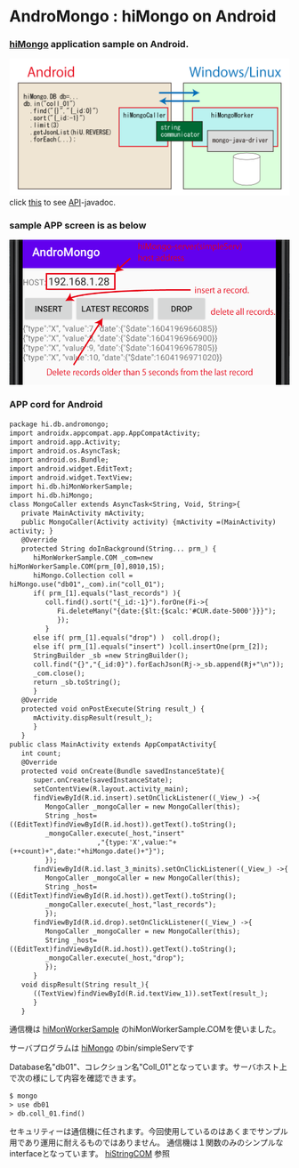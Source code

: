# AndroMongo : hiMongo on Android
### [hiMongo](https://hiuric.github.io/hiMongo/) application sample on Android.
![sample0](./AndroMongo_0.png)
click [this](https://hiuric.github.io/hiMongo/) to see [API](https://hiuric.github.io/hiMongo/)-javadoc.
### sample APP screen is as below
![sample0](./AndroidDisp_0.png)
### APP cord for Android
```
package hi.db.andromongo;
import androidx.appcompat.app.AppCompatActivity;
import android.app.Activity;
import android.os.AsyncTask;
import android.os.Bundle;
import android.widget.EditText;
import android.widget.TextView;
import hi.db.hiMonWorkerSample;
import hi.db.hiMongo;
class MongoCaller extends AsyncTask<String, Void, String>{
   private MainActivity mActivity;
   public MongoCaller(Activity activity) {mActivity =(MainActivity) activity; }
   @Override
   protected String doInBackground(String... prm_) {
      hiMonWorkerSample.COM _com=new hiMonWorkerSample.COM(prm_[0],8010,15);
      hiMongo.Collection coll = hiMongo.use("db01",_com).in("coll_01");
      if( prm_[1].equals("last_records") ){
         coll.find().sort("{_id:-1}").forOne(Fi->{
            Fi.deleteMany("{date:{$lt:{$calc:'#CUR.date-5000'}}}");
            });
         }
      else if( prm_[1].equals("drop") )  coll.drop();
      else if( prm_[1].equals("insert") )coll.insertOne(prm_[2]);
      StringBuilder _sb =new StringBuilder();
      coll.find("{}","{_id:0}").forEachJson(Rj->_sb.append(Rj+"\n"));
      _com.close();
      return _sb.toString();
      }
   @Override
   protected void onPostExecute(String result_) {
      mActivity.dispResult(result_);
      }
   }
public class MainActivity extends AppCompatActivity{
   int count;
   @Override
   protected void onCreate(Bundle savedInstanceState){
      super.onCreate(savedInstanceState);
      setContentView(R.layout.activity_main);
      findViewById(R.id.insert).setOnClickListener((_View_) ->{
         MongoCaller _mongoCaller = new MongoCaller(this);
         String _host=((EditText)findViewById(R.id.host)).getText().toString();
         _mongoCaller.execute(_host,"insert"
                      ,"{type:'X',value:"+(++count)+",date:"+hiMongo.date()+"}");
         });
      findViewById(R.id.last_3_minits).setOnClickListener((_View_) ->{
         MongoCaller _mongoCaller = new MongoCaller(this);
         String _host=((EditText)findViewById(R.id.host)).getText().toString();
         _mongoCaller.execute(_host,"last_records");
         });
      findViewById(R.id.drop).setOnClickListener((_View_) ->{
         MongoCaller _mongoCaller = new MongoCaller(this);
         String _host=((EditText)findViewById(R.id.host)).getText().toString();
         _mongoCaller.execute(_host,"drop");
         });
      }
   void dispResult(String result_){
      ((TextView)findViewById(R.id.textView_1)).setText(result_);
      }
   }
```
通信機は [hiMonWorkerSample](https://hiuric.github.io/hiMongo/hi/db/hiMonWorkerSample.html) のhiMonWorkerSample.COMを使いました。

サーバプログラムは [hiMongo](https://github.com/hiuric/hiMongo) のbin/simpleServです

Database名"db01"、コレクション名"Coll_01"となっています。サーバホスト上で次の様にして内容を確認できます。
```
$ mongo
> use db01
> db.coll_01.find()
```

セキュリティーは通信機に任されます。今回使用しているのはあくまでサンプル用であり運用に耐えるものではありません。
通信機は１関数のみのシンプルなinterfaceとなっています。 [hiStringCOM](https://hiuric.github.io/hiMongo/hi/db/hiStringCOM.html) 参照


